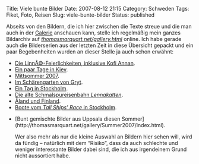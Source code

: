 Title: Viele bunte Bilder
Date: 2007-08-12 21:15
Category: Schweden
Tags: Fiket, Foto, Reisen
Slug: viele-bunte-bilder
Status: published

Abseits von den Bildern, die ich hier zwischen die Texte streue und die
man auch in der [Galerie](http://www.fiket.de/bilder/) anschauen kann,
stelle ich regelmäßig mein ganzes Bildarchiv auf
[*thomasmarquart.net/gallery.html*](http://thomasmarquart.net/gallery.html)
online. Ich habe gerade auch die Bilderserien aus der letzten Zeit in
diese Übersicht gepackt und ein paar Begebenheiten wurden an dieser
Stelle ja auch schon erwähnt:

-   [Die LinnÃ©-Feierlichkeiten, inklusive Kofi
    Annan](http://thomasmarquart.net/gallery/LinneKofi/index.html).
-   [Ein paar Tage in
    Kiev](http://thomasmarquart.net/gallery/Kiev/index.html).
-   [Mittsommer
    2007](http://thomasmarquart.net/gallery/Midsommar2007/index.html).
-   [Im Schärengarten von
    Gryt](http://thomasmarquart.net/gallery/GrytJun07/index.html).
-   [Ein Tag in
    Stockholm](http://thomasmarquart.net/gallery/SthmlJul11/index.html).
-   [Die alte Schmalspureisenbahn
    *Lennakatten*](http://thomasmarquart.net/gallery/LennaKatten/index.html).
-   [Åland und
    Finland](http://thomasmarquart.net/gallery/Finland/index.html).
-   [Boote vom *Tall Ships’ Race* in
    Stockholm](http://thomasmarquart.net/gallery/TallShips07/index.html).

<ul>
<li>
[Bunt gemischte Bilder aus Uppsala diesen
Sommer](http://thomasmarquart.net/gallery/Summer2007/index.html).

Wer also mehr als nur die kleine Auswahl an Bildern hier sehen will,
wird da fündig – natürlich mit dem “Risiko”, dass da auch schlechte und
weniger interessante Bilder dabei sind, die ich aus irgendeinem Grund
nicht aussortiert habe.

